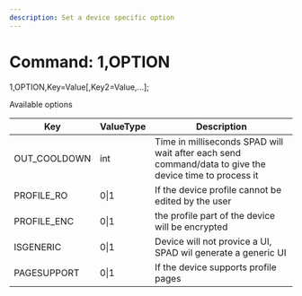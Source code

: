```yaml
---
description: Set a device specific option
---
```


# Command: 1,OPTION

1,OPTION,Key=Value\[,Key2=Value,...];

Available options

| Key           | ValueType | Description                                                                                            |
| ------------- | --------- | ------------------------------------------------------------------------------------------------------ |
| OUT\_COOLDOWN | int       | Time in milliseconds SPAD will wait after each send command/data to give the device time to process it |
| PROFILE\_RO   | 0\|1      | If the device profile cannot be edited by the user                                                     |
| PROFILE\_ENC  | 0\|1      | the profile part of the device will be encrypted                                                       |
| ISGENERIC     | 0\|1      | Device will not provice a UI, SPAD wil generate a generic UI                                           |
| PAGESUPPORT   | 0\|1      | If the device supports profile pages                                                                   |
